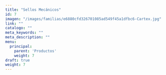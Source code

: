 ```yaml
---
title: "Sellos Mecánicos"
id: 7
imagen: "/images/familias/e6880cfd326701085ad549f45a1dfbc6-Cartex.jpg"
link: ""
catalogo: ""
meta_keywords: ""
meta_description: ""
menu:
  principal:
    parent: 'Productos'
    weight: 7
draft: true
weight: 7
---
```


